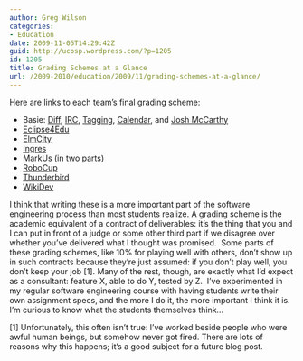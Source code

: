 ```yaml
---
author: Greg Wilson
categories:
- Education
date: 2009-11-05T14:29:42Z
guid: http://ucosp.wordpress.com/?p=1205
id: 1205
title: Grading Schemes at a Glance
url: /2009-2010/education/2009/11/grading-schemes-at-a-glance/
---
```


Here are links to each team&#8217;s final grading scheme:

  * Basie: [Diff](http://blog.basieproject.org/?p=1473), [IRC](http://blog.basieproject.org/?p=1479), [Tagging](http://blog.basieproject.org/?p=1485), [Calendar](http://blog.basieproject.org/?p=1517), and [Josh McCarthy](http://blog.basieproject.org/?p=1521)
  * [Eclipse4Edu](http://ucosp.wordpress.com/2009/10/30/eclipse4edu-grading-scheme/)
  * [ElmCity](http://ucosp.wordpress.com/2009/10/30/marking-scheme-for-elmcity-project/)
  * [Ingres](http://ucosp.wordpress.com/2009/10/31/ingres-geospatial-students-grading-scheme/)
  * MarkUs (in [two](http://blog.markusproject.org/?p=703) [parts](http://blog.markusproject.org/?p=645))
  * [RoboCup](http://ucosp.wordpress.com/2009/10/31/grading-scheme-for-robocup/)
  * [Thunderbird](https://wiki.mozilla.org/Thunderbird/ISPDB#Grading_Scheme)
  * [WikiDev](http://ucosp.wordpress.com/2009/10/29/wikidev-marking-scheme/)

I think that writing these is a more important part of the software engineering process than most students realize. A grading scheme is the academic equivalent of a contract of deliverables: it&#8217;s the thing that you and I can put in front of a judge or some other third part if we disagree over whether you&#8217;ve delivered what I thought was promised.  Some parts of these grading schemes, like 10% for playing well with others, don&#8217;t show up in such contracts because they&#8217;re just assumed: if you don&#8217;t play well, you don&#8217;t keep your job [1]. Many of the rest, though, are exactly what I&#8217;d expect as a consultant: feature X, able to do Y, tested by Z.  I&#8217;ve experimented in my regular software engineering course with having students write their own assignment specs, and the more I do it, the more important I think it is. I&#8217;m curious to know what the students themselves think&#8230;

[1] Unfortunately, this often isn&#8217;t true: I&#8217;ve worked beside people who were awful human beings, but somehow never got fired. There are lots of reasons why this happens; it&#8217;s a good subject for a future blog post.